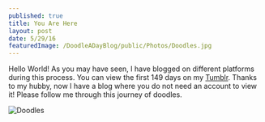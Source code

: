 ```yaml
---
published: true
title: You Are Here
layout: post
date: 5/29/16
featuredImage: /DoodleADayBlog/public/Photos/Doodles.jpg
---
```

Hello World! As you may have seen, I have blogged on different platforms during this process. You can view the first 149 days on my [Tumblr](http://heathervanderdys.tumblr.com). Thanks to my hubby, now I have a blog where you do not need an account to view it! Please follow me through this journey of doodles.

![Doodles](/DoodleADayBlog/public/Photos/Doodles.jpg)
